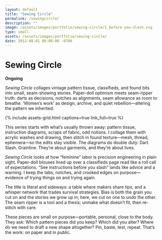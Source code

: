 ```yaml
---
layout: default
title: "Sewing Circle"
permalink: /sewingcircle/
description: ""
image: /assets/images/portfolio/sewing-circle/1_before-you-slash.svg
type: small  
assets: /assets/images/portfolio/sewing-circle/  
date: 2012-08-01 08:00:00 -0700
---
```


# Sewing Circle  
**Ongoing**  

*Sewing Circle* collages vintage pattern tissue, classifieds, and found bits into small, seam-showing stories. Paper-doll optimism meets seam-ripper truth: darts as decisions, notches as alignments, seam allowance as room to breathe. ‘Women’s work’ as design, archive, and quiet rebellion—altering the pattern we inherited.  

{% include assets-grid.html captions=true link_full=true %}  

This series starts with what’s usually thrown away: pattern tissue, instruction diagrams, scraps of fabric, odd notions. I collage them with acrylic washes and drawing, then stitch in found texture—mesh, thread, ephemera—so the edits stay visible. The diagrams do double duty: Dart. Slash. Grainline. They’re about garments, and they’re about lives.  

*Sewing Circle* looks at how “feminine” labor is precision engineering in plain sight. Paper-doll blouses lined up over a classifieds page read like a roll call of expectations. “See instructions before you slash” lands like advice and a warning. I keep the tabs, notches, and crooked edges on purpose—evidence of trying things on and trying again.  

The title is literal and sideways: a table where makers share tips, and a whisper network that trades survival strategies. Bias is both the grain you cut on and the stories we grow up in; here, we cut on one to undo the other. The seam ripper is a tool and a thesis: unmake what doesn’t fit, then re-stitch with care.  

These pieces are small on purpose—portable, personal, close to the body. They ask: Which pattern pieces did you keep? Which did you alter? Where do we need to draft a new shape altogether? Pin, baste, test, repeat. That’s the work: on paper and in public.  

